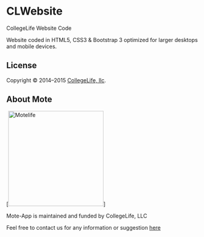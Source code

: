 CLWebsite
=========

CollegeLife Website Code

Website coded in HTML5, CSS3 & Bootstrap 3 optimized for larger desktops and mobile devices. 

## License

Copyright © 2014–2015 [CollegeLife, llc](http://motelife.co).

## About Mote

[<img src="http://www.motelife.co/images/Logo/logo-purple.png" width="250" alt="Motelife">]

Mote-App is maintained and funded by CollegeLife, LLC

Feel free to contact us for any information or suggestion [here](mailto:contact@motelife.co)
